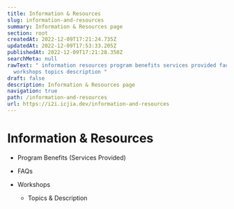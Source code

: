 ```yaml
---
title: Information & Resources
slug: information-and-resources
summary: Information & Resources page
section: root
createdAt: 2022-12-09T17:21:24.735Z
updatedAt: 2022-12-09T17:53:33.205Z
publishedAt: 2022-12-09T17:21:28.350Z
searchMeta: null
rawText: " information resources program benefits services provided faqs
  workshops topics description "
draft: false
description: Information & Resources page
navigation: true
path: /information-and-resources
url: https://i2i.icjia.dev/information-and-resources
---
```


# Information & Resources 

- Program Benefits (Services Provided) 

- FAQs 

- Workshops 

    - Topics & Description  

